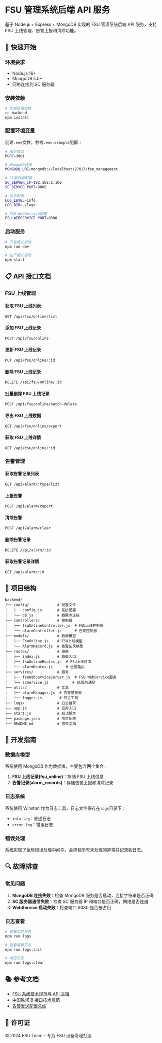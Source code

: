 # FSU 管理系统后端 API 服务

基于 Node.js + Express + MongoDB 实现的 FSU 管理系统后端 API 服务，支持 FSU 上线管理、告警上报和清除功能。

## 🚀 快速开始

### 环境要求

- Node.js 16+
- MongoDB 5.0+
- 网络连接到 SC 服务器

### 安装依赖

```bash
# 安装后端依赖
cd backend
npm install
```

### 配置环境变量

创建`.env`文件，参考`.env.example`配置：

```bash
# 服务端口
PORT=3001

# MongoDB连接
MONGODB_URI=mongodb://localhost:27017/fsu_management

# SC服务器配置
SC_SERVER_IP=192.168.1.100
SC_SERVER_PORT=8080

# 日志配置
LOG_LEVEL=info
LOG_DIR=./logs

# FSU WebService配置
FSU_WEBSERVICE_PORT=8080
```

### 启动服务

```bash
# 开发模式启动
npm run dev

# 生产模式启动
npm start
```

## 📋 API 接口文档

### FSU 上线管理

#### 获取 FSU 上线列表

```http
GET /api/fsu/online/list
```

#### 添加 FSU 上线记录

```http
POST /api/fsu/online
```

#### 更新 FSU 上线记录

```http
PUT /api/fsu/online/:id
```

#### 删除 FSU 上线记录

```http
DELETE /api/fsu/online/:id
```

#### 批量删除 FSU 上线记录

```http
POST /api/fsu/online/batch-delete
```

#### 导出 FSU 上线数据

```http
GET /api/fsu/online/export
```

#### 获取 FSU 上线详情

```http
GET /api/fsu/online/:id
```

### 告警管理

#### 获取告警记录列表

```http
GET /api/alarm/:type/list
```

#### 上报告警

```http
POST /api/alarm/report
```

#### 清除告警

```http
POST /api/alarm/clear
```

#### 删除告警记录

```http
DELETE /api/alarm/:id
```

#### 获取告警记录详情

```http
GET /api/alarm/:id
```

## 🔧 项目结构

```
backend/
├── config/             # 配置文件
│   ├── config.js       # 系统配置
│   └── db.js           # 数据库连接
├── controllers/        # 控制器
│   ├── fsuOnlineController.js  # FSU上线控制器
│   └── alarmController.js      # 告警控制器
├── models/             # 数据模型
│   ├── FsuOnline.js    # FSU上线模型
│   └── AlarmRecord.js  # 告警记录模型
├── routes/             # 路由
│   ├── index.js        # 路由入口
│   ├── fsuOnlineRoutes.js  # FSU上线路由
│   └── alarmRoutes.js      # 告警路由
├── services/           # 服务
│   ├── fsuWebServiceServer.js  # FSU WebService服务
│   └── scService.js           # SC服务通信
├── utils/              # 工具
│   ├── alarmManager.js  # 告警管理器
│   └── logger.js        # 日志工具
├── logs/               # 日志目录
├── app.js              # 应用入口
├── start.js            # 启动脚本
├── package.json        # 项目配置
└── README.md           # 项目文档
```

## 📝 开发指南

### 数据库模型

系统使用 MongoDB 作为数据库，主要包含两个集合：

1. **FSU 上线记录(fsu_online)**：存储 FSU 上线信息
2. **告警记录(alarm_records)**：存储告警上报和清除记录

### 日志系统

系统使用 Winston 作为日志工具，日志文件保存在`logs`目录下：

- `info.log`：普通日志
- `error.log`：错误日志

### 错误处理

系统实现了全局错误处理中间件，会捕获所有未处理的异常并记录到日志。

## 🔍 故障排查

### 常见问题

1. **MongoDB 连接失败**：检查 MongoDB 服务是否启动，连接字符串是否正确
2. **SC 服务器通信失败**：检查 SC 服务器 IP 和端口是否正确，网络是否连通
3. **WebService 启动失败**：检查端口 8080 是否被占用

### 日志查看

```bash
# 查看实时日志
npm run logs

# 查看最新日志
npm run logs:tail

# 清空日志
npm run logs:clear
```

## 📚 参考文档

- [FSU 系统技术规范与 API 文档](./FSU系统技术规范与API文档.md)
- [中国铁塔 B 接口技术规范](./中国铁塔动环监控系统%20统一互联B接口技术规范-20170504.md)
- [告警发送配置总结](./告警发送配置总结.md)

## 📄 许可证

© 2024 FSU Team - 专为 FSU 设备管理打造

